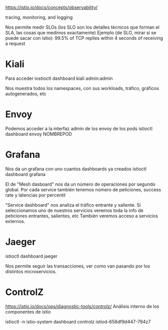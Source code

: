 https://istio.io/docs/concepts/observability/

tracing, monitoring, and logging

Nos permite medir SLOs (los SLO son los detalles técnicos que forman el SLA, las cosas que medimos exactamente)
Ejemplo (de SLO, mirar si se puede sacar con istio): 99.5% of TCP replies within 4 seconds of receiving a request



# Kiali
Para acceder
iostioctl dashboard kiali
admin:admin

Nos muestra todos los namespaces, con sus workloads, tráfico, gráficos autogenerados, etc


# Envoy
Podemos acceder a la interfaz admin de los envoy de los pods
istioctl dashboard envoy NOMBREPOD



# Grafana
Nos da un grafana con uno cuantos dashboards ya creados
istioctl dashboard grafana

El de "Mesh dasboard" nos da un número de operaciones por segundo global.
Por cada service también tenemos número de peticiones, success rate y latencias por percentil

"Service dashboard" nos analiza el tráfico entrante y saliente.
Si seleccionamos uno de nuestros servicios veremos toda la info de peticiones entrantes, salientes, etc
También veremos acceso a servicios externos.



# Jaeger
istioctl dashboard jaeger

Nos permite seguir las transacciones, ver como van pasando por los distintos microservicios.



# ControlZ
https://istio.io/docs/ops/diagnostic-tools/controlz/
Análisis interno de los componentes de istio

istioctl -n istio-system dashboard controlz istiod-658df9d447-794z7
